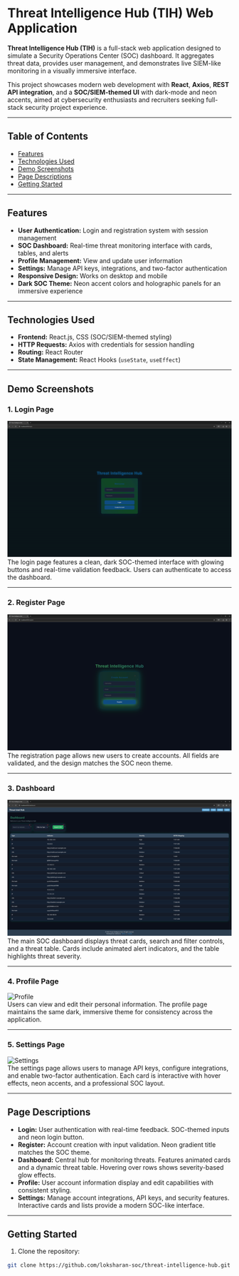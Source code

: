 # Threat Intelligence Hub (TIH) Web Application

**Threat Intelligence Hub (TIH)** is a full-stack web application designed to simulate a Security Operations Center (SOC) dashboard. It aggregates threat data, provides user management, and demonstrates live SIEM-like monitoring in a visually immersive interface.  

This project showcases modern web development with **React**, **Axios**, **REST API integration**, and a **SOC/SIEM-themed UI** with dark-mode and neon accents, aimed at cybersecurity enthusiasts and recruiters seeking full-stack security project experience.

---

## Table of Contents

- [Features](#features)  
- [Technologies Used](#technologies-used)  
- [Demo Screenshots](#demo-screenshots)  
- [Page Descriptions](#page-descriptions)  
- [Getting Started](#getting-started)  

---

## Features

- **User Authentication:** Login and registration system with session management  
- **SOC Dashboard:** Real-time threat monitoring interface with cards, tables, and alerts  
- **Profile Management:** View and update user information  
- **Settings:** Manage API keys, integrations, and two-factor authentication  
- **Responsive Design:** Works on desktop and mobile  
- **Dark SOC Theme:** Neon accent colors and holographic panels for an immersive experience  

---

## Technologies Used

- **Frontend:** React.js, CSS (SOC/SIEM-themed styling)  
- **HTTP Requests:** Axios with credentials for session handling  
- **Routing:** React Router  
- **State Management:** React Hooks (`useState`, `useEffect`)  

---

## Demo Screenshots

### 1. Login Page
![Login](screenshots/login.png)  
The login page features a clean, dark SOC-themed interface with glowing buttons and real-time validation feedback. Users can authenticate to access the dashboard.  

---

### 2. Register Page
![Register](screenshots/register.png)  
The registration page allows new users to create accounts. All fields are validated, and the design matches the SOC neon theme.  

---

### 3. Dashboard
![Dashboard](screenshots/dashboard.png)  
The main SOC dashboard displays threat cards, search and filter controls, and a threat table. Cards include animated alert indicators, and the table highlights threat severity.  

---

### 4. Profile Page
![Profile](screenshots/profile.png)  
Users can view and edit their personal information. The profile page maintains the same dark, immersive theme for consistency across the application.  

---

### 5. Settings Page
![Settings](screenshots/settings.png)  
The settings page allows users to manage API keys, configure integrations, and enable two-factor authentication. Each card is interactive with hover effects, neon accents, and a professional SOC layout.  

---

## Page Descriptions

- **Login:** User authentication with real-time feedback. SOC-themed inputs and neon login button.  
- **Register:** Account creation with input validation. Neon gradient title matches the SOC theme.  
- **Dashboard:** Central hub for monitoring threats. Features animated cards and a dynamic threat table. Hovering over rows shows severity-based glow effects.  
- **Profile:** User account information display and edit capabilities with consistent styling.  
- **Settings:** Manage account integrations, API keys, and security features. Interactive cards and lists provide a modern SOC-like interface.  

---

## Getting Started

1. Clone the repository:
```bash
git clone https://github.com/loksharan-soc/threat-intelligence-hub.git
